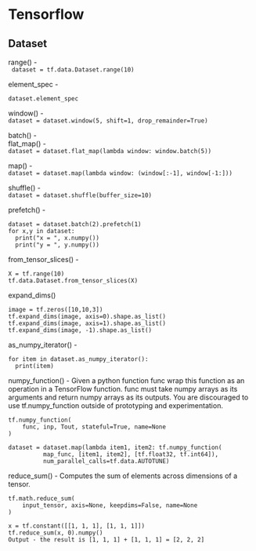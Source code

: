 # Tensorflow

## Dataset 


range() -   
``` dataset = tf.data.Dataset.range(10)```  

element_spec - 
```
dataset.element_spec
```
  
window() -   
```dataset = dataset.window(5, shift=1, drop_remainder=True)```  
  
batch() -     
flat_map() -   
```dataset = dataset.flat_map(lambda window: window.batch(5))```  
  
map() -   
```dataset = dataset.map(lambda window: (window[:-1], window[-1:]))```  
  
shuffle() -   
```dataset = dataset.shuffle(buffer_size=10)```  
  
prefetch() -   
```
dataset = dataset.batch(2).prefetch(1)  
for x,y in dataset:  
  print("x = ", x.numpy())   
  print("y = ", y.numpy())    
```    
    
from_tensor_slices() -  
``` 
X = tf.range(10)  
tf.data.Dataset.from_tensor_slices(X)  
```

expand_dims()
```
image = tf.zeros([10,10,3])
tf.expand_dims(image, axis=0).shape.as_list()
tf.expand_dims(image, axis=1).shape.as_list()
tf.expand_dims(image, -1).shape.as_list()
```

as_numpy_iterator() - 
```
for item in dataset.as_numpy_iterator():
  print(item)
```

numpy_function() - Given a python function func wrap this function as an operation in a TensorFlow function. func must take numpy arrays as its arguments and return numpy arrays as its outputs. You are discouraged to use tf.numpy_function outside of prototyping and experimentation.

```
tf.numpy_function(
    func, inp, Tout, stateful=True, name=None
)

dataset = dataset.map(lambda item1, item2: tf.numpy_function(
          map_func, [item1, item2], [tf.float32, tf.int64]),
          num_parallel_calls=tf.data.AUTOTUNE)

```

reduce_sum() - Computes the sum of elements across dimensions of a tensor.

```
tf.math.reduce_sum(
    input_tensor, axis=None, keepdims=False, name=None
)

x = tf.constant([[1, 1, 1], [1, 1, 1]])
tf.reduce_sum(x, 0).numpy()
Output - the result is [1, 1, 1] + [1, 1, 1] = [2, 2, 2]
```

